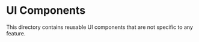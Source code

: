 # UI Components

This directory contains reusable UI components that are not specific to any feature.
